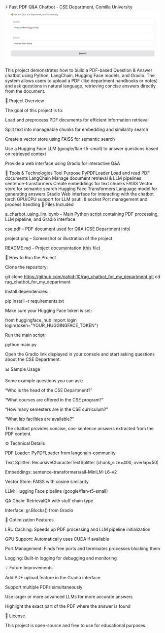 ⚡ Fast PDF Q&A Chatbot - CSE Department, Comilla University
![Project Screenshot](project.PNG)

This project demonstrates how to build a PDF-based Question & Answer chatbot using Python, LangChain, Hugging Face models, and Gradio. The system allows users to upload a PDF (like department handbooks or notes) and ask questions in natural language, retrieving concise answers directly from the document.

📌 Project Overview

The goal of this project is to:

Load and preprocess PDF documents for efficient information retrieval

Split text into manageable chunks for embedding and similarity search

Create a vector store using FAISS for semantic search

Use a Hugging Face LLM (google/flan-t5-small) to answer questions based on retrieved context

Provide a web interface using Gradio for interactive Q&A

🧰 Tools & Technologies
Tool	Purpose
PyPDFLoader	Load and read PDF documents
LangChain	Manage document retrieval & LLM pipelines
sentence-transformers	Create embeddings for text chunks
FAISS	Vector store for semantic search
Hugging Face Transformers	Language model for generating answers
Gradio	Web interface for interacting with the chatbot
torch	GPU/CPU support for LLM
psutil & socket	Port management and process handling
📂 Files Included

a_charbot_using_llm.ipynb – Main Python script containing PDF processing, LLM pipeline, and Gradio interface

cse.pdf – PDF document used for Q&A (CSE Department info)

project.png – Screenshot or illustration of the project

README.md – Project documentation (this file)

🚀 How to Run the Project

Clone the repository:

git clone https://github.com/nahid-10/rag_chatbot_for_my_department.git
cd rag_chatbot_for_my_department


Install dependencies:

pip install -r requirements.txt


Make sure your Hugging Face token is set:

from huggingface_hub import login
login(token="YOUR_HUGGINGFACE_TOKEN")


Run the main script:

python main.py


Open the Gradio link displayed in your console and start asking questions about the CSE Department.

📊 Sample Usage

Some example questions you can ask:

“Who is the head of the CSE Department?”

“What courses are offered in the CSE program?”

“How many semesters are in the CSE curriculum?”

“What lab facilities are available?”

The chatbot provides concise, one-sentence answers extracted from the PDF content.

⚙️ Technical Details

PDF Loader: PyPDFLoader from langchain-community

Text Splitter: RecursiveCharacterTextSplitter (chunk_size=400, overlap=50)

Embeddings: sentence-transformers/all-MiniLM-L6-v2

Vector Store: FAISS with cosine similarity

LLM: Hugging Face pipeline (google/flan-t5-small)

QA Chain: RetrievalQA with stuff chain type

Interface: gr.Blocks() from Gradio

🔧 Optimization Features

LRU Caching: Speeds up PDF processing and LLM pipeline initialization

GPU Support: Automatically uses CUDA if available

Port Management: Finds free ports and terminates processes blocking them

Logging: Built-in logging for debugging and monitoring

💡 Future Improvements

Add PDF upload feature in the Gradio interface

Support multiple PDFs simultaneously

Use larger or more advanced LLMs for more accurate answers

Highlight the exact part of the PDF where the answer is found

📄 License

This project is open-source and free to use for educational purposes.
